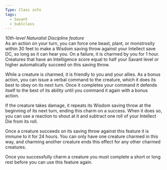 ```yaml
---
Type: Class info
tags:
  - Savant
  - Sublclass
---
```

_10th-level Naturalist Discipline feature_  
As an action on your turn, you can force one beast, plant, or monstrosity within 30 feet to make a Wisdom saving throw against your Intellect save DC, so long as it can hear you. On a failure, it is charmed by you for 1 hour. Creatures that have an Intelligence score equal to half your Savant level or higher automatically succeed on this saving throw.

While a creature is charmed, it is friendly to you and your allies. As a bonus action, you can issue a verbal command to the creature, which it does its best to obey on its next turn. Once it completes your command it defends itself to the best of its ability until you command it again with a bonus action.

If the creature takes damage, it repeats its Wisdom saving throw at the beginning of its next turn, ending this charm on a success. When it does so, you can use a reaction to shout at it and subtract one roll of your Intellect Die from its roll.

Once a creature succeeds on its saving throw against this feature it is immune to it for 24 hours. You can only have one creature charmed in this way, and charming another creature ends this effect for any other charmed creatures.

Once you successfully charm a creature you must complete a short or long rest before you can use this feature again.